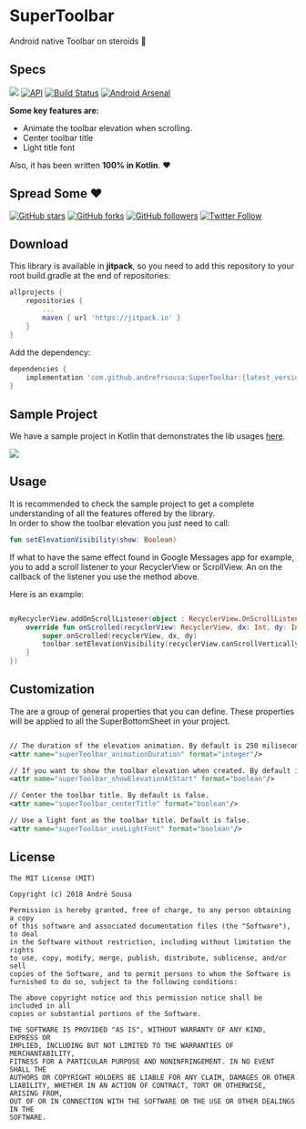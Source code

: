 # SuperToolbar
Android native Toolbar on steroids 💪

## Specs  
[![](https://jitpack.io/v/andrefrsousa/SuperBottomSheet.svg)](https://jitpack.io/#andrefrsousa/SuperToolbar) [![API](https://img.shields.io/badge/API-14%2B-orange.svg?style=flat)](https://android-arsenal.com/api?level=14) [![Build Status](https://travis-ci.org/andrefrsousa/SuperToolbar.svg?branch=master)](https://travis-ci.org/andrefrsousa/SuperToolbar) [![Android Arsenal]( https://img.shields.io/badge/Android%20Arsenal-SuperToolbar-green.svg?style=flat )]( https://android-arsenal.com/details/1/7261 )

**Some key features are:**
* Animate the toolbar elevation when scrolling.
* Center toolbar title
* Light title font

Also, it has been written **100% in Kotlin**. ❤️  

## Spread Some :heart:  
[![GitHub stars](https://img.shields.io/github/stars/andrefrsousa/supertoolbar.svg?style=social&label=Star)](https://github.com/andrefrsousa/supertoolbar) [![GitHub forks](https://img.shields.io/github/forks/andrefrsousa/supertoolbar.svg?style=social&label=Fork)](https://github.com/andrefrsousa/supertoolbar/fork) [![GitHub followers](https://img.shields.io/github/followers/andrefrsousa.svg?style=social&label=Follow)](https://github.com/andrefrsousa)  [![Twitter Follow](https://img.shields.io/twitter/follow/andrefrsousa.svg?style=social)](https://twitter.com/andrefrsousa)

## Download  
  
This library is available in **jitpack**, so you need to add this repository to your root build.gradle at the end of repositories:
   
```groovy  
allprojects {
    repositories {
        ...
        maven { url 'https://jitpack.io' }
    }
}
```
	
Add the dependency:

```groovy 
dependencies {
    implementation 'com.github.andrefrsousa:SuperToolbar:{latest_version}'
}
```  

## Sample Project  

We have a sample project in Kotlin that demonstrates the lib usages [here](https://github.com/andrefrsousa/SuperToolbar/blob/master/demo/src/main/java/com/andrefrsousa/supertoolbar/demo/DemoActivity.kt).

![](/raw/example.gif)

## Usage  

It is recommended to check the sample project to get a complete understanding of all the features offered by the library.  
In order to show the toolbar elevation you just need to call:

```kotlin
fun setElevationVisibility(show: Boolean)
```  

If what to have the same effect found in Google Messages app for example, you to add a scroll listener to your RecyclerView or ScrollView.
An on the callback of the listener you use the method above.

Here is an example:

```kotlin

myRecyclerView.addOnScrollListener(object : RecyclerView.OnScrollListener() {
    override fun onScrolled(recyclerView: RecyclerView, dx: Int, dy: Int) {
        super.onScrolled(recyclerView, dx, dy)
        toolbar.setElevationVisibility(recyclerView.canScrollVertically(-1))
    }
})

```

  
## Customization
  
The are a group of general properties that you can define. These properties will be applied to all the SuperBottomSheet in your project.  

```xml

// The duration of the elevation animation. By default is 250 miliseconds.
<attr name="superToolbar_animationDuration" format="integer"/>

// If you want to show the toolbar elevation when created. By default is false.
<attr name="superToolbar_showElevationAtStart" format="boolean"/>

// Center the toolbar title. By default is false.
<attr name="superToolbar_centerTitle" format="boolean"/>

// Use a light font as the toolbar title. Default is false.
<attr name="superToolbar_useLightFont" format="boolean"/>

```
  
## License  
  
```  
The MIT License (MIT)  
  
Copyright (c) 2018 André Sousa  
  
Permission is hereby granted, free of charge, to any person obtaining a copy  
of this software and associated documentation files (the "Software"), to deal  
in the Software without restriction, including without limitation the rights  
to use, copy, modify, merge, publish, distribute, sublicense, and/or sell  
copies of the Software, and to permit persons to whom the Software is  
furnished to do so, subject to the following conditions:  
  
The above copyright notice and this permission notice shall be included in all  
copies or substantial portions of the Software.  
  
THE SOFTWARE IS PROVIDED "AS IS", WITHOUT WARRANTY OF ANY KIND, EXPRESS OR  
IMPLIED, INCLUDING BUT NOT LIMITED TO THE WARRANTIES OF MERCHANTABILITY,  
FITNESS FOR A PARTICULAR PURPOSE AND NONINFRINGEMENT. IN NO EVENT SHALL THE  
AUTHORS OR COPYRIGHT HOLDERS BE LIABLE FOR ANY CLAIM, DAMAGES OR OTHER  
LIABILITY, WHETHER IN AN ACTION OF CONTRACT, TORT OR OTHERWISE, ARISING FROM,  
OUT OF OR IN CONNECTION WITH THE SOFTWARE OR THE USE OR OTHER DEALINGS IN THE  
SOFTWARE.

